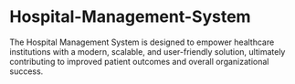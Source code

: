 # Hospital-Management-System
The Hospital Management System is designed to empower healthcare institutions with a modern, scalable, and user-friendly solution, ultimately contributing to improved patient outcomes and overall organizational success.
